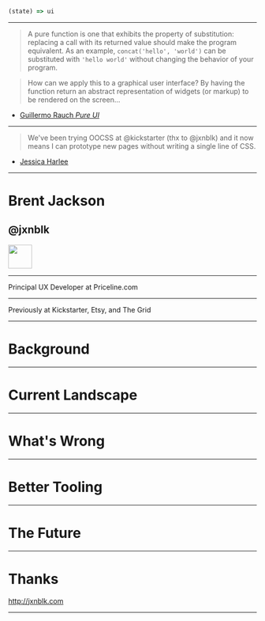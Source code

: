 
```js
(state) => ui
```

---

> A pure function is one that exhibits the property of substitution: replacing a call with its returned value should make the program equivalent. As an example, `concat('hello', 'world')` can be substituted with `'hello world'` without changing the behavior of your program.

> How can we apply this to a graphical user interface? By having the function return an abstract representation of widgets (or markup) to be rendered on the screen...

- [Guillermo Rauch *Pure UI*](https://rauchg.com/2015/pure-ui)

---

> We've been trying OOCSS at @kickstarter (thx to @jxnblk) and it now means I can prototype new pages without writing a single line of CSS.

- [Jessica Harlee](https://twitter.com/harllee/status/403175957089222656)

---

# Brent Jackson

## @jxnblk

<img
  src='http://jxnblk.com/avatar/avatar.svg'
  width='48'
  height='48'
/>

---

Principal UX Developer at Priceline.com

---

Previously at Kickstarter, Etsy, and The Grid

---

# Background

---

# Current Landscape

---

# What's Wrong

---

# Better Tooling

---

# The Future

---

# Thanks

http://jxnblk.com

---
